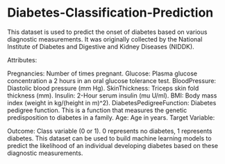 # Diabetes-Classification-Prediction
This dataset is used to predict the onset of diabetes based on various diagnostic measurements. It was originally collected by the National Institute of Diabetes and Digestive and Kidney Diseases (NIDDK).

Attributes:

Pregnancies: Number of times pregnant.
Glucose: Plasma glucose concentration a 2 hours in an oral glucose tolerance test.
BloodPressure: Diastolic blood pressure (mm Hg).
SkinThickness: Triceps skin fold thickness (mm).
Insulin: 2-Hour serum insulin (mu U/ml).
BMI: Body mass index (weight in kg/(height in m)^2).
DiabetesPedigreeFunction: Diabetes pedigree function. This is a function that measures the genetic predisposition to diabetes in a family.
Age: Age in years.
Target Variable:

Outcome: Class variable (0 or 1). 0 represents no diabetes, 1 represents diabetes.
This dataset can be used to build machine learning models to predict the likelihood of an individual developing diabetes based on these diagnostic measurements.
